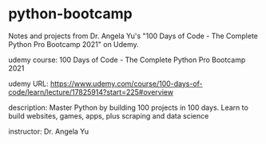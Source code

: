# python-bootcamp

Notes and projects from Dr. Angela Yu's "100 Days of Code - The Complete Python Pro Bootcamp 2021" on Udemy.

udemy course: 100 Days of Code - The Complete Python Pro Bootcamp 2021

udemy URL: https://www.udemy.com/course/100-days-of-code/learn/lecture/17825914?start=225#overview

description: Master Python by building 100 projects in 100 days. Learn to build websites, games, apps, plus scraping and data science

instructor: Dr. Angela Yu
